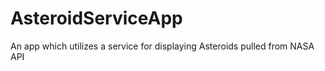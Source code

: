 # AsteroidServiceApp
An app which utilizes a service for displaying Asteroids pulled from NASA API 
